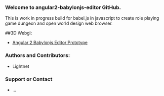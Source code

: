 ### Welcome to angular2-babylonjs-editor GitHub.

 This is work in progress build for babel.js in javascript to create role playing game dungeon and open world design web browser.

##3D Webgl:

 * [Angular 2 Babylonjs Editor Prototype](https://lightnet.github.io/gulp-angular2-babylonjs-editor/public/)
 
### Authors and Contributors:

 * Lightnet

### Support or Contact

 * ...
